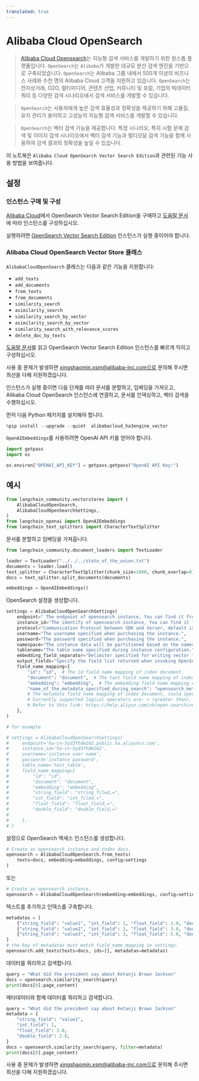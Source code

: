 ```yaml
---
translated: true
---
```


# Alibaba Cloud OpenSearch

>[Alibaba Cloud Opensearch](https://www.alibabacloud.com/product/opensearch)는 지능형 검색 서비스를 개발하기 위한 원스톱 플랫폼입니다. `OpenSearch`는 `Alibaba`가 개발한 대규모 분산 검색 엔진을 기반으로 구축되었습니다. `OpenSearch`는 Alibaba 그룹 내에서 500개 이상의 비즈니스 사례와 수천 명의 Alibaba Cloud 고객을 지원하고 있습니다. `OpenSearch`는 전자상거래, O2O, 멀티미디어, 콘텐츠 산업, 커뮤니티 및 포럼, 기업의 빅데이터 쿼리 등 다양한 검색 시나리오에서 검색 서비스를 개발할 수 있습니다.

>`OpenSearch`는 사용자에게 높은 검색 효율성과 정확성을 제공하기 위해 고품질, 유지 관리가 용이하고 고성능의 지능형 검색 서비스를 개발할 수 있습니다.

>`OpenSearch`는 벡터 검색 기능을 제공합니다. 특정 시나리오, 특히 시험 문제 검색 및 이미지 검색 시나리오에서 벡터 검색 기능과 멀티모달 검색 기능을 함께 사용하여 검색 결과의 정확성을 높일 수 있습니다.

이 노트북은 `Alibaba Cloud OpenSearch Vector Search Edition`과 관련된 기능 사용 방법을 보여줍니다.

## 설정

### 인스턴스 구매 및 구성

[Alibaba Cloud](https://opensearch.console.aliyun.com)에서 OpenSearch Vector Search Edition을 구매하고 [도움말 문서](https://help.aliyun.com/document_detail/463198.html?spm=a2c4g.465092.0.0.2cd15002hdwavO)에 따라 인스턴스를 구성하십시오.

실행하려면 [OpenSearch Vector Search Edition](https://opensearch.console.aliyun.com) 인스턴스가 실행 중이어야 합니다.

### Alibaba Cloud OpenSearch Vector Store 클래스

`AlibabaCloudOpenSearch` 클래스는 다음과 같은 기능을 지원합니다:
- `add_texts`
- `add_documents`
- `from_texts`
- `from_documents`
- `similarity_search`
- `asimilarity_search`
- `similarity_search_by_vector`
- `asimilarity_search_by_vector`
- `similarity_search_with_relevance_scores`
- `delete_doc_by_texts`

[도움말 문서](https://www.alibabacloud.com/help/en/opensearch/latest/vector-search)를 읽고 OpenSearch Vector Search Edition 인스턴스를 빠르게 익히고 구성하십시오.

사용 중 문제가 발생하면 xingshaomin.xsm@alibaba-inc.com으로 문의해 주시면 최선을 다해 지원하겠습니다.

인스턴스가 실행 중이면 다음 단계를 따라 문서를 분할하고, 임베딩을 가져오고, Alibaba Cloud OpenSearch 인스턴스에 연결하고, 문서를 인덱싱하고, 벡터 검색을 수행하십시오.

먼저 다음 Python 패키지를 설치해야 합니다.

```python
%pip install --upgrade --quiet  alibabacloud_ha3engine_vector
```

`OpenAIEmbeddings`를 사용하려면 OpenAI API 키를 얻어야 합니다.

```python
import getpass
import os

os.environ["OPENAI_API_KEY"] = getpass.getpass("OpenAI API Key:")
```

## 예시

```python
from langchain_community.vectorstores import (
    AlibabaCloudOpenSearch,
    AlibabaCloudOpenSearchSettings,
)
from langchain_openai import OpenAIEmbeddings
from langchain_text_splitters import CharacterTextSplitter
```

문서를 분할하고 임베딩을 가져옵니다.

```python
from langchain_community.document_loaders import TextLoader

loader = TextLoader("../../../state_of_the_union.txt")
documents = loader.load()
text_splitter = CharacterTextSplitter(chunk_size=1000, chunk_overlap=0)
docs = text_splitter.split_documents(documents)

embeddings = OpenAIEmbeddings()
```

OpenSearch 설정을 생성합니다.

```python
settings = AlibabaCloudOpenSearchSettings(
    endpoint=" The endpoint of opensearch instance, You can find it from the console of Alibaba Cloud OpenSearch.",
    instance_id="The identify of opensearch instance, You can find it from the console of Alibaba Cloud OpenSearch.",
    protocol="Communication Protocol between SDK and Server, default is http.",
    username="The username specified when purchasing the instance.",
    password="The password specified when purchasing the instance.",
    namespace="The instance data will be partitioned based on the namespace field. If the namespace is enabled, you need to specify the namespace field name during initialization. Otherwise, the queries cannot be executed correctly.",
    tablename="The table name specified during instance configuration.",
    embedding_field_separator="Delimiter specified for writing vector field data, default is comma.",
    output_fields="Specify the field list returned when invoking OpenSearch, by default it is the value list of the field mapping field.",
    field_name_mapping={
        "id": "id",  # The id field name mapping of index document.
        "document": "document",  # The text field name mapping of index document.
        "embedding": "embedding",  # The embedding field name mapping of index document.
        "name_of_the_metadata_specified_during_search": "opensearch_metadata_field_name,=",
        # The metadata field name mapping of index document, could specify multiple, The value field contains mapping name and operator, the operator would be used when executing metadata filter query,
        # Currently supported logical operators are: > (greater than), < (less than), = (equal to), <= (less than or equal to), >= (greater than or equal to), != (not equal to).
        # Refer to this link: https://help.aliyun.com/zh/open-search/vector-search-edition/filter-expression
    },
)

# for example

# settings = AlibabaCloudOpenSearchSettings(
#     endpoint='ha-cn-5yd3fhdm102.public.ha.aliyuncs.com',
#     instance_id='ha-cn-5yd3fhdm102',
#     username='instance user name',
#     password='instance password',
#     table_name='test_table',
#     field_name_mapping={
#         "id": "id",
#         "document": "document",
#         "embedding": "embedding",
#         "string_field": "string_filed,=",
#         "int_field": "int_filed,=",
#         "float_field": "float_field,=",
#         "double_field": "double_field,="
#
#     },
# )
```

설정으로 OpenSearch 액세스 인스턴스를 생성합니다.

```python
# Create an opensearch instance and index docs.
opensearch = AlibabaCloudOpenSearch.from_texts(
    texts=docs, embedding=embeddings, config=settings
)
```

또는

```python
# Create an opensearch instance.
opensearch = AlibabaCloudOpenSearch(embedding=embeddings, config=settings)
```

텍스트를 추가하고 인덱스를 구축합니다.

```python
metadatas = [
    {"string_field": "value1", "int_field": 1, "float_field": 1.0, "double_field": 2.0},
    {"string_field": "value2", "int_field": 2, "float_field": 3.0, "double_field": 4.0},
    {"string_field": "value3", "int_field": 3, "float_field": 5.0, "double_field": 6.0},
]
# the key of metadatas must match field_name_mapping in settings.
opensearch.add_texts(texts=docs, ids=[], metadatas=metadatas)
```

데이터를 쿼리하고 검색합니다.

```python
query = "What did the president say about Ketanji Brown Jackson"
docs = opensearch.similarity_search(query)
print(docs[0].page_content)
```

메타데이터와 함께 데이터를 쿼리하고 검색합니다.

```python
query = "What did the president say about Ketanji Brown Jackson"
metadata = {
    "string_field": "value1",
    "int_field": 1,
    "float_field": 1.0,
    "double_field": 2.0,
}
docs = opensearch.similarity_search(query, filter=metadata)
print(docs[0].page_content)
```

사용 중 문제가 발생하면 xingshaomin.xsm@alibaba-inc.com으로 문의해 주시면 최선을 다해 지원하겠습니다.
